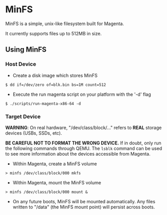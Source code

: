 # MinFS

MinFS is a simple, unix-like filesystem built for Magenta.

It currently supports files up to 512MB in size.

## Using MinFS

### Host Device

 * Create a disk image which stores MinFS
```shell
$ dd if=/dev/zero of=blk.bin bs=1M count=512
```
 * Execute the run magenta script on your platform with the '-d' flag
```shell
$ ./scripts/run-magenta-x86-64 -d
```

### Target Device

**WARNING**: On real hardware, "/dev/class/block/..." refers to **REAL** storage
devices (USBs, SSDs, etc).

**BE CAREFUL NOT TO FORMAT THE WRONG DEVICE.** If in doubt, only run the
following commands through QEMU.
The `lsblk` command can be used to see more information about the devices
accessible from Magenta.

 * Within Magenta, create a MinFS volume
```
> minfs /dev/class/block/000 mkfs
```
 * Within Magenta, mount the MinFS volume
```
> minfs /dev/class/block/000 mount &
```
 * On any future boots, MinFS will be mounted automatically. Any files written
   to "/data" (the MinFS mount point) will persist across boots.
